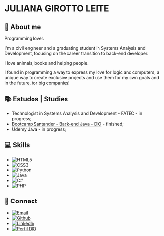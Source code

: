 # JULIANA GIROTTO LEITE
## 👩 About me

Programming lover.

I'm a civil engineer and a graduating student in Systems Analysis and Development, focusing on the career transition to back-end developer.

I love animals, books and helping people.

I found in programming a way to express my love for logic and computers, a unique way to create exclusive projects and use them for my own goals and in the future, for big companies!

## 📚 Estudos | Studies
- Technologist in Systems Analysis and Development - FATEC - in progress;
- [Bootcamp Santander - Back-end Java - DIO](https://web.dio.me/track/santander-bootcamp-2023-backend-java) - finished;
- Udemy Java - in progress;

## 💻 Skills

- ![HTML5](https://img.shields.io/badge/HTML5-E34F26?style=for-the-badge&logo=html5&logoColor=white)
- ![CSS3](https://img.shields.io/badge/CSS3-1572B6?style=for-the-badge&logo=css3&logoColor=white)
- ![Python](https://img.shields.io/badge/python-3670A0?style=for-the-badge&logo=python&logoColor=ffdd54)
- ![Java](https://img.shields.io/badge/JAVA-red?style=for-the-badge)
- ![C#](https://img.shields.io/badge/c%23-%23239120.svg?style=for-the-badge&logo=csharp&logoColor=white)
- ![PHP](https://img.shields.io/badge/php-%23777BB4.svg?style=for-the-badge&logo=php&logoColor=white)

## 📩 Connect

- [![Email](https://img.shields.io/badge/-Email-000?style=for-the-badge&logo=microsoft-outlook&logoColor=FF00F6&color:FFF)](mailto:ads.jjgirotto@gmail.com)
- [![Github](https://img.shields.io/badge/Github-000?style=for-the-badge&logo=github)](https://github.com/jjgirotto)
- [![LinkedIn](https://img.shields.io/badge/LinkedIn-000?style=for-the-badge&logo=linkedin&logoColor=0E76A8)](https://br.linkedin.com/in/juliana-girotto-leite)
- [![Perfil DIO](https://img.shields.io/badge/Perfil%20DIO-000?style=for-the-badge)](https://www.dio.me/users/ads_jjgirotto)
